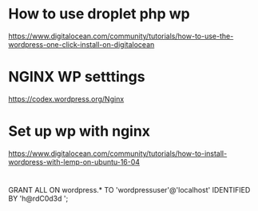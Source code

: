 # How to use droplet php wp
https://www.digitalocean.com/community/tutorials/how-to-use-the-wordpress-one-click-install-on-digitalocean

# NGINX WP setttings
https://codex.wordpress.org/Nginx

# Set up wp with nginx
https://www.digitalocean.com/community/tutorials/how-to-install-wordpress-with-lemp-on-ubuntu-16-04

#
GRANT ALL ON wordpress.* TO 'wordpressuser'@'localhost' IDENTIFIED BY 'h@rdC0d3d ';